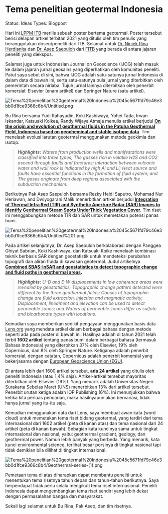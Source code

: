 # Tema penelitian geotermal Indonesia

Status: Ideas
Types: Blogpost

Hari ini [LPPM ITB](http://lppm.itb.ac.id) merilis sebuah poster bertema geotermal. Poster tersebut berisi delapan artikel terbitan 2021 yang ditulis oleh tim penulis yang beranggotakan dosen/peneliti dari ITB. Selamat untuk [Dr. Niniek Rina Herdianita](https://sinta.ristekbrin.go.id/authors/detail?page=2&id=6004468&view=documentsgs) dan [Dr. Asep Saepuloh](https://sinta.ristekbrin.go.id/authors/detail?id=5978535&view=overview) dari [FITB](http://fitb.itb.ac.id) yang berada di antara jajaran peneliti yang diekspos.

Selamat juga untuk Indonesian Journal on Geoscience (IJOG) telah masuk ke dalam jajaran jurnal geosains yang diperhatikan oleh komunitas peneliti. Patut saya sebut di sini, bahwa IJOG adalah satu-satunya jurnal Indonesia di dalam data di bawah ini, serta satu-satunya pula jurnal yang diterbitkan oleh pemerintah secara nirlaba. Tujuh jurnal lainnya diterbitkan oleh penerbit komersial: Elsevier (enam artikel) dan Springer Nature (satu artikel).

![Tema%20penelitian%20geotermal%20Indonesia%2045c5671fd79c46e3bb0d1fce9366c6b4/Untitled.png](Tema%20penelitian%20geotermal%20Indonesia%2045c5671fd79c46e3bb0d1fce9366c6b4/Untitled.png)

Bu Rina bersama Yudi Rahayudin, Koki Kashiwaya, Yohei Tada, Irwan Iskandar, Katsuaki Koikea, Randy Wijaya Atmaja menulis artikel berjudul **[On the origin and evolution of geothermal fluids in the Patuha Geothermal Field, Indonesia based on geochemical and stable isotope data](https://www.sciencedirect.com/science/article/abs/pii/S0883292720300111)**. Tim menelaah evolusi larutan geotermal menggunakan metode geokimia dan isotop.

> ***Highlights:** Waters from production wells and manifestations were classified into three types; The gasses rich in volatile H2S and CO2 ascend through faults and fractures; Interaction between volcanic water and wall rock is indicated by high Al and Li; Heat source and faults have essential functions in the formation of fluid system; and The gases originate from deep regions associated with the subduction mechanism.*

Berikutnya Pak Asep Saepuloh bersama Rezky Heidi Saputro, Mohamad Nur Heriawan, and Dwiyogarani Malik menerbitkan artikel berjudul [**Integration of Thermal Infra Red (TIR) and Synthetic Aperture Radar (SAR) Images to Identify Geothermal Steam Spots UnderThick Vegetation Cover**](https://link.springer.com/content/pdf/10.1007/s11053-020-09754-9.pdf). Tim riset ini menggabungkan metode TIR dan SAR untuk memetakan potensi panas bumi.

 

![Tema%20penelitian%20geotermal%20Indonesia%2045c5671fd79c46e3bb0d1fce9366c6b4/Untitled%201.png](Tema%20penelitian%20geotermal%20Indonesia%2045c5671fd79c46e3bb0d1fce9366c6b4/Untitled%201.png)

Pada artikel selanjutnya, Dr. Asep Saepuloh berkolaborasi dengan Panggea Ghiyat Sabrian, Koki Kashiwaya, dan Katsuaki Koike menelaah kombinasi teknik berbasis SAR dengan geostatistik untuk mendeteksi perubahan topografi dan aliran fluida di kawasan geotermal. Judul artikelnya  **[Combined SBAS-InSAR and geostatistics to detect topographic change and fluid paths in geothermal areas](https://www.sciencedirect.com/science/article/abs/pii/S0377027321001013).**

> ***Highlights:** U–D and E-W displacements in low coherence areas were revealed by geostatistics; Topographic change patters detected were different by the three geothermal fields; Causes of topographic change are fluid extraction, injection and magmatic activity; Displacement, lineament and elevation can be used to detect permeable zones; and Waters of permeable zones differ as sulfate and bicarbonate types with locations.*

Kemudian saya memberikan sedikit pengayaan menggunakan basis data [Lens.org](http://lens.org) yang mendata artikel dalam berbagai bahasa dengan metode seperti ada pada poster di bawah ini. Hasilnya adalah di tahun 2021 telah terbit **1602 artikel** tentang panas bumi dalam berbagai bahasa (termasuk Bahasa Indonesia) yang diterbitkan 37% oleh Elsevier, 19% oleh Copernicus, dan 8% oleh Springer Nature. Ketiganya adalah penerbit komersial, dengan catatan, Copernicus adalah penerbit komersial yang bekerjasama dengan [European Geoscience Union (EGU)](http://egu.eu). 

Di antara lebih dari 1600 artikel tersebut, **ada 24 artikel** yang ditulis oleh peneliti Indonesia (atau 1,4% saja). Artikel-artikel tersebut mayoritas diterbitkan oleh Elsevier (19%). Yang menarik adalah  Universitas Negeri Surakarta Sebelas Maret (UNS) menerbitkan 13% dari artikel tersebut. Penerbit urutan ketiga adalah IOP Publishing (6%). Ini menunjukkan bahwa ketika kita perluas pencarian, maka hasilnyapun akan bervariasi, tidak hanya jurnal yang itu-itu saja.

Kemudian menggunakan data dari Lens, saya membuat awan kata (word cloud) untuk memetakan tema riset bidang geotermal, yang terdiri dari tema internasional dari 1602 artikel (peta di kanan atas) dan tema nasional dari 24 artikel (peta di kanan bawah). Sebagian kata kuncinya sama untuk tingkat internasional dan nasional, yaitu: geothermal gradient, geology, dan geothermal power. Namun lebih banyak yang berbeda. Yang menarik, kata kunci environmental science, terlihat besar porsinya di tingkat nasional tapi tidak demikian bila dilihat di tingkat internasional.

![Tema%20penelitian%20geotermal%20Indonesia%2045c5671fd79c46e3bb0d1fce9366c6b4/Geothermal-series-(1).png](Tema%20penelitian%20geotermal%20Indonesia%2045c5671fd79c46e3bb0d1fce9366c6b4/Geothermal-series-(1).png)

Pemetaan tema di atas diharapkan dapat membantu peneliti untuk menentukan tema risetnya tahun depan dan tahun-tahun berikutnya. Saya berpendapat tidak perlu selalu mengikuti tema riset internasional. Peneliti Indonesia dapat mengembangkan tema riset sendiri yang lebih dekat dengan permasalahan bangsa dan masyarakat.

Sekali lagi selamat untuk Bu Rina, Pak Asep, dan tim risetnya.